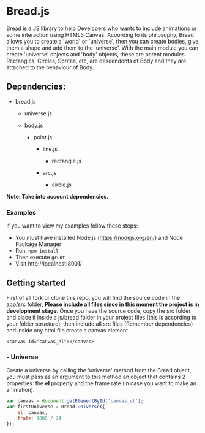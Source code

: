 # Bread.js

Bread is a JS library to help Developers who wants to include animations or some interaction using HTML5 Canvas.
Acoording to its philosophy, Bread allows you to create a 'world' or 'universe', then you can create bodies, give them
a shape and add them to the 'universe'.
With the main module you can create 'universe' objects and 'body' objects, these are parent modules.
Rectangles, Circles, Sprites, etc, are descendents of Body and they are attached to the behaviour of Body.

## Dependencies:
- bread.js

  - universe.js

  - body.js

  	- point.js

  		- line.js

    		- rectangle.js

    	- arc.js

    		- circle.js


**Note: Take into account dependencies.**

### Examples

If you want to view my examples follow these steps:

* You must have installed Node.js (https://nodejs.org/en/) and Node Package Manager
* Run: ```npm install```
* Then execute ```grunt```
* Visit http://localhost:8001/


## Getting started
First of all fork or clone this repo, you will find the source code in the app/src folder, **Please include all files
since in this moment the project is in development stage**.
Once you have the source code, copy the src folder and place it inside a js/bread folder in your project files 
(this is according to your folder structure), then include all src files (Remember dependencies) and inside 
any html file create a canvas element.
```
<canvas id="canvas_el"></canvas>
```

### - Universe

Create a universe by calling the 'universe' method from the Bread object, you must pass as an argument to this method an 
object that contains 2 properties: the **el** property and the frame rate (in case you want to make an animation).
```javascript
var canvas = document.getElementById('canvas_el');
var firstUniverse = Bread.universe({
    el: canvas,
    frate: 1000 / 24
});
```
